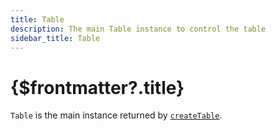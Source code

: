 ```yaml
---
title: Table
description: The main Table instance to control the table
sidebar_title: Table
---
```


<script>
  import { Render, createRender } from 'svelte-headless-table';
  import { useHljs } from '$lib/utils/useHljs';
  useHljs('ts');
</script>

# {$frontmatter?.title}

`Table` is the main instance returned by [`createTable`](./create-table.md).
